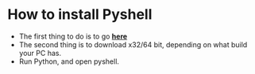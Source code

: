# How to install Pyshell
* The first thing to do is to go **[here](www.python.org)**
* The second thing is to download x32/64 bit, depending on what build your PC has.
* Run Python, and open pyshell.

